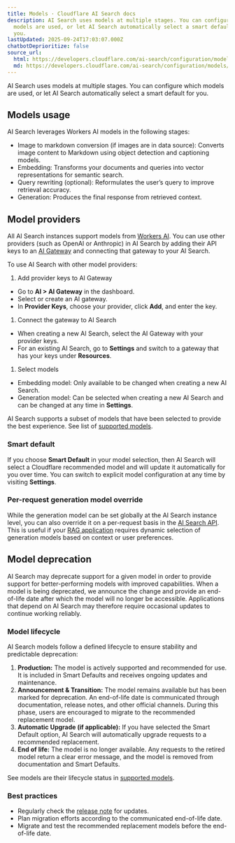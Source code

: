 ```yaml
---
title: Models · Cloudflare AI Search docs
description: AI Search uses models at multiple stages. You can configure which
  models are used, or let AI Search automatically select a smart default for
  you.
lastUpdated: 2025-09-24T17:03:07.000Z
chatbotDeprioritize: false
source_url:
  html: https://developers.cloudflare.com/ai-search/configuration/models/
  md: https://developers.cloudflare.com/ai-search/configuration/models/index.md
---
```


AI Search uses models at multiple stages. You can configure which models are used, or let AI Search automatically select a smart default for you.

## Models usage

AI Search leverages Workers AI models in the following stages:

* Image to markdown conversion (if images are in data source): Converts image content to Markdown using object detection and captioning models.
* Embedding: Transforms your documents and queries into vector representations for semantic search.
* Query rewriting (optional): Reformulates the user’s query to improve retrieval accuracy.
* Generation: Produces the final response from retrieved context.

## Model providers

All AI Search instances support models from [Workers AI](https://developers.cloudflare.com/workers-ai). You can use other providers (such as OpenAI or Anthropic) in AI Search by adding their API keys to an [AI Gateway](https://developers.cloudflare.com/ai-gateway) and connecting that gateway to your AI Search.

To use AI Search with other model providers:

1. Add provider keys to AI Gateway

* Go to **AI > AI Gateway** in the dashboard.
* Select or create an AI gateway.
* In **Provider Keys**, choose your provider, click **Add**, and enter the key.

1. Connect the gateway to AI Search

* When creating a new AI Search, select the AI Gateway with your provider keys.
* For an existing AI Search, go to **Settings** and switch to a gateway that has your keys under **Resources**.

1. Select models

* Embedding model: Only available to be changed when creating a new AI Search.
* Generation model: Can be selected when creating a new AI Search and can be changed at any time in **Settings**.

AI Search supports a subset of models that have been selected to provide the best experience. See list of [supported models](https://developers.cloudflare.com/ai-search/configuration/models/supported-models/).

### Smart default

If you choose **Smart Default** in your model selection, then AI Search will select a Cloudflare recommended model and will update it automatically for you over time. You can switch to explicit model configuration at any time by visiting **Settings**.

### Per-request generation model override

While the generation model can be set globally at the AI Search instance level, you can also override it on a per-request basis in the [AI Search API](https://developers.cloudflare.com/ai-search/usage/rest-api/#ai-search). This is useful if your [RAG application](https://developers.cloudflare.com/ai-search/) requires dynamic selection of generation models based on context or user preferences.

## Model deprecation

AI Search may deprecate support for a given model in order to provide support for better-performing models with improved capabilities. When a model is being deprecated, we announce the change and provide an end-of-life date after which the model will no longer be accessible. Applications that depend on AI Search may therefore require occasional updates to continue working reliably.

### Model lifecycle

AI Search models follow a defined lifecycle to ensure stability and predictable deprecation:

1. **Production:** The model is actively supported and recommended for use. It is included in Smart Defaults and receives ongoing updates and maintenance.
2. **Announcement & Transition:** The model remains available but has been marked for deprecation. An end-of-life date is communicated through documentation, release notes, and other official channels. During this phase, users are encouraged to migrate to the recommended replacement model.
3. **Automatic Upgrade (if applicable):** If you have selected the Smart Default option, AI Search will automatically upgrade requests to a recommended replacement.
4. **End of life:** The model is no longer available. Any requests to the retired model return a clear error message, and the model is removed from documentation and Smart Defaults.

See models are their lifecycle status in [supported models](https://developers.cloudflare.com/ai-search/configuration/models/supported-models/).

### Best practices

* Regularly check the [release note](https://developers.cloudflare.com/ai-search/platform/release-note/) for updates.
* Plan migration efforts according to the communicated end-of-life date.
* Migrate and test the recommended replacement models before the end-of-life date.
